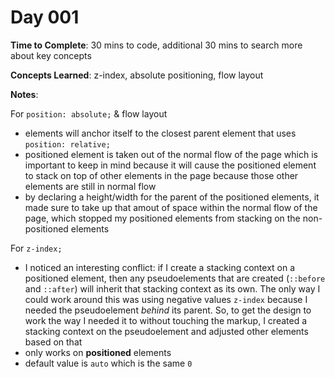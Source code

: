 # Day 001

**Time to Complete**: 30 mins to code, additional 30 mins to search more about key concepts

**Concepts Learned**: z-index, absolute positioning, flow layout

**Notes**:

For `position: absolute;` & flow layout

- elements will anchor itself to the closest parent element that uses `position: relative;`
- positioned element is taken out of the normal flow of the page which is important to keep in mind because it will cause the positioned element to stack on top of other elements in the page because those other elements are still in normal flow
- by declaring a height/width for the parent of the positioned elements, it made sure to take up that amout of space within the normal flow of the page, which stopped my positioned elements from stacking on the non-positioned elements

For `z-index;`

- I noticed an interesting conflict: if I create a stacking context on a positioned element, then any pseudoelements that are created (`::before` and `::after`) will inherit that stacking context as its own. The only way I could work around this was using negative values `z-index` because I needed the pseudoelement _behind_ its parent. So, to get the design to work the way I needed it to without touching the markup, I created a stacking context on the pseudoelement and adjusted other elements based on that
- only works on **positioned** elements
- default value is `auto` which is the same `0`
